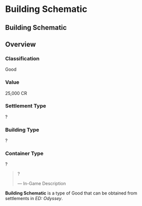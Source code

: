 # Building Schematic
## Building Schematic

## Overview

### Classification

Good

### Value

25,000 CR

### Settlement Type

?

### Building Type

?

### Container Type

?

> 
> 
> ?
> 
> 
> — In-Game Description
> 

**Building Schematic** is a type of Good that can be obtained from settlements in *ED: Odyssey*.